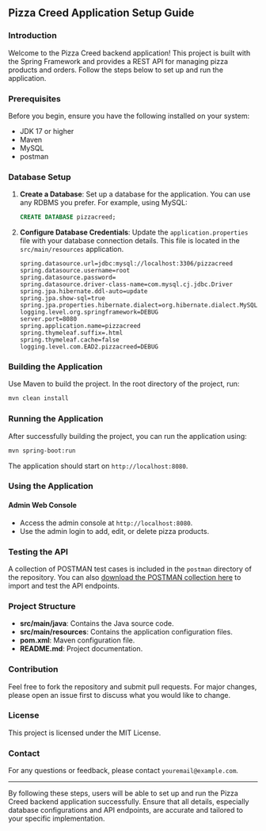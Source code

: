 ## Pizza Creed Application Setup Guide

### Introduction
Welcome to the Pizza Creed backend application! This project is built with the Spring Framework and provides a REST API for managing pizza products and orders. Follow the steps below to set up and run the application.

### Prerequisites
Before you begin, ensure you have the following installed on your system:

- JDK 17 or higher
- Maven
- MySQL
- postman

### Database Setup
1. **Create a Database**:
   Set up a database for the application. You can use any RDBMS you prefer. For example, using MySQL:
   ```sql
   CREATE DATABASE pizzacreed;
   ```

2. **Configure Database Credentials**:
   Update the `application.properties` file with your database connection details. This file is located in the `src/main/resources` application.
   ```properties
   spring.datasource.url=jdbc:mysql://localhost:3306/pizzacreed
   spring.datasource.username=root
   spring.datasource.password=
   spring.datasource.driver-class-name=com.mysql.cj.jdbc.Driver
   spring.jpa.hibernate.ddl-auto=update
   spring.jpa.show-sql=true
   spring.jpa.properties.hibernate.dialect=org.hibernate.dialect.MySQL8Dialect
   logging.level.org.springframework=DEBUG
   server.port=8080
   spring.application.name=pizzacreed
   spring.thymeleaf.suffix=.html
   spring.thymeleaf.cache=false
   logging.level.com.EAD2.pizzacreed=DEBUG
   ```

### Building the Application
Use Maven to build the project. In the root directory of the project, run:
```sh
mvn clean install
```

### Running the Application
After successfully building the project, you can run the application using:
```sh
mvn spring-boot:run
```
The application should start on `http://localhost:8080`.

### Using the Application
#### Admin Web Console
- Access the admin console at `http://localhost:8080`.
- Use the admin login to add, edit, or delete pizza products.

### Testing the API
A collection of POSTMAN test cases is included in the `postman` directory of the repository. You can also [download the POSTMAN collection here](https://www.postman.com/martian-zodiac-853057/workspace/pizzacreedglobal/collection/31839030-48427e2f-b825-413f-a1fa-33dc6f882834?action=share&creator=34104620) to import and test the API endpoints.


### Project Structure
- **src/main/java**: Contains the Java source code.
- **src/main/resources**: Contains the application configuration files.
- **pom.xml**: Maven configuration file.
- **README.md**: Project documentation.

### Contribution
Feel free to fork the repository and submit pull requests. For major changes, please open an issue first to discuss what you would like to change.

### License
This project is licensed under the MIT License.

### Contact
For any questions or feedback, please contact `youremail@example.com`.

---

By following these steps, users will be able to set up and run the Pizza Creed backend application successfully. Ensure that all details, especially database configurations and API endpoints, are accurate and tailored to your specific implementation.
